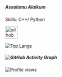 ##### Assalamu Alaikum

Skills: C++/ Python

[<img src='https://cdn.jsdelivr.net/npm/simple-icons@3.0.1/icons/github.svg' alt='github' height='40'>](https://github.com/mariamsafa)  

[![Top Langs](https://github-readme-stats.vercel.app/api/top-langs/?username=mariamsafa)](https://github.com/anuraghazra/github-readme-stats)

##### ![GitHub Activity Graph](https://activity-graph.herokuapp.com/graph?username=mariamsafa)  

![Profile views](https://gpvc.arturio.dev/mariamsafa)  
